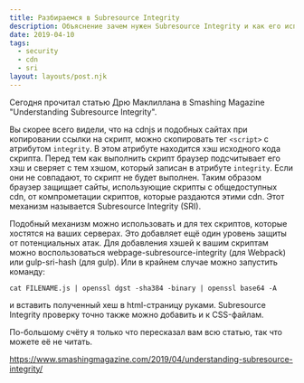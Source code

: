 ```yaml
---
title: Разбираемся в Subresource Integrity
description: Объяснение зачем нужен Subresource Integrity и как его использовать
date: 2019-04-10
tags:
  - security
  - cdn
  - sri
layout: layouts/post.njk
---
```

Сегодня прочитал статью Дрю Маклиллана в Smashing Magazine "Understanding Subresource Integrity".

Вы скорее всего видели, что на cdnjs и подобных сайтах при копировании ссылки на скрипт, можно скопировать тег `<script>` с атрибутом `integrity`. В этом атрибуте находится хэш исходного кода скрипта. Перед тем как выполнить скрипт браузер подсчитывает его хэш и сверяет с тем хэшом, который записан в атрибуте `integrity`. Если они не совпадают, то скрипт не будет выполнен. Таким образом браузер защищает сайты, использующие скрипты с общедоступных cdn, от компрометации скриптов, которые раздаются этими cdn. Этот механизм называется Subresource Integrity (SRI).

Подобный механизм можно использовать и для тех скриптов, которые хостятся на ваших серверах. Это добавляет ещё один уровень защиты от потенциальных атак. Для добавления хэшей к вашим скриптам можно воспользоваться webpage-subresource-integrity (для Webpack) или gulp-sri-hash (для gulp). Или в крайнем случае можно запустить команду:

```text
cat FILENAME.js | openssl dgst -sha384 -binary | openssl base64 -A
```

и вставить полученный хеш в html-страницу руками. Subresource Integrity проверку точно также можно добавить и к CSS-файлам.

По-большому счёту я только что пересказал вам всю статью, так что можете её не читать.

https://www.smashingmagazine.com/2019/04/understanding-subresource-integrity/ 
